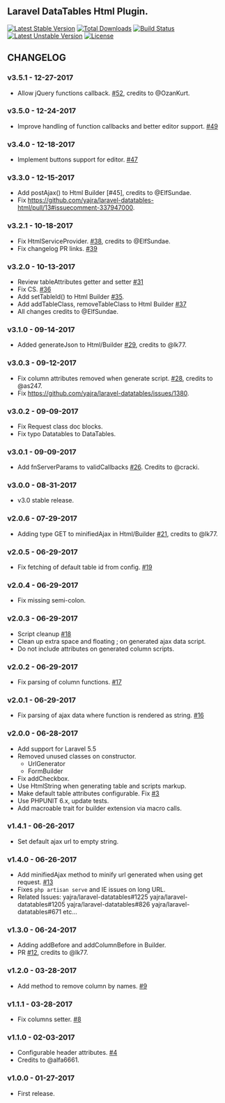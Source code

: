 ## Laravel DataTables Html Plugin.

[![Latest Stable Version](https://poser.pugx.org/yajra/laravel-datatables-html/v/stable.png)](https://packagist.org/packages/yajra/laravel-datatables-html)
[![Total Downloads](https://poser.pugx.org/yajra/laravel-datatables-html/downloads.png)](https://packagist.org/packages/yajra/laravel-datatables-html)
[![Build Status](https://travis-ci.org/yajra/laravel-datatables-html.png?branch=master)](https://travis-ci.org/yajra/laravel-datatables-html)
[![Latest Unstable Version](https://poser.pugx.org/yajra/laravel-datatables-html/v/unstable.svg)](https://packagist.org/packages/yajra/laravel-datatables-html)
[![License](https://poser.pugx.org/yajra/laravel-datatables-html/license.svg)](https://packagist.org/packages/yajra/laravel-datatables-html)

## CHANGELOG

### v3.5.1 - 12-27-2017
- Allow jQuery functions callback. [#52], credits to @OzanKurt.

### v3.5.0 - 12-24-2017
- Improve handling of function callbacks and better editor support. [#49]

### v3.4.0 - 12-18-2017
- Implement buttons support for editor. [#47]

### v3.3.0 - 12-15-2017
- Add postAjax() to Html Builder [#45], credits to @ElfSundae.
- Fix https://github.com/yajra/laravel-datatables-html/pull/13#issuecomment-337947000.

### v3.2.1 - 10-18-2017
- Fix HtmlServiceProvider. [#38], credits to @ElfSundae.
- Fix changelog PR links. [#39]

### v3.2.0 - 10-13-2017
- Review tableAttributes getter and setter [#31]
- Fix CS. [#36]
- Add setTableId() to Html Builder [#35].
- Add addTableClass, removeTableClass to Html Builder [#37]
- All changes credits to @ElfSundae.

### v3.1.0 - 09-14-2017
- Added generateJson to Html/Builder [#29], credits to @lk77.

### v3.0.3 - 09-12-2017
- Fix column attributes removed when generate script. [#28], credits to @as247.
- Fix https://github.com/yajra/laravel-datatables/issues/1380.

### v3.0.2 - 09-09-2017
- Fix Request class doc blocks.
- Fix typo Datatables to DataTables.

### v3.0.1 - 09-09-2017
- Add fnServerParams to validCallbacks [#26]. Credits to @cracki.

### v3.0.0 - 08-31-2017
- v3.0 stable release.

### v2.0.6 - 07-29-2017
- Adding type GET to minifiedAjax in Html/Builder [#21], credits to @lk77.

### v2.0.5 - 06-29-2017
- Fix fetching of default table id from config. [#19]

### v2.0.4 - 06-29-2017
- Fix missing semi-colon.

### v2.0.3 - 06-29-2017
- Script cleanup [#18]
- Clean up extra space and floating ; on generated ajax data script.
- Do not include attributes on generated column scripts.

### v2.0.2 - 06-29-2017
- Fix parsing of column functions. [#17]

### v2.0.1 - 06-29-2017
- Fix parsing of ajax data where function is rendered as string. [#16]

### v2.0.0 - 06-28-2017
- Add support for Laravel 5.5
- Removed unused classes on constructor.
    - UrlGenerator
    - FormBuilder
- Fix addCheckbox.
- Use HtmlString when generating table and scripts markup.
- Make default table attributes configurable. Fix [#3]
- Use PHPUNIT 6.x, update tests.
- Add macroable trait for builder extension via macro calls.

### v1.4.1 - 06-26-2017
- Set default ajax url to empty string.

### v1.4.0 - 06-26-2017
- Add minifiedAjax method to minify url generated when using get request. [#13]
- Fixes `php artisan serve` and IE issues on long URL.
- Related Issues:
    yajra/laravel-datatables#1225
    yajra/laravel-datatables#1205
    yajra/laravel-datatables#826
    yajra/laravel-datatables#671
    etc...

### v1.3.0 - 06-24-2017
- Adding addBefore and addColumnBefore in Builder.
- PR [#12], credits to @lk77.

### v1.2.0 - 03-28-2017
- Add method to remove column by names. [#9]

### v1.1.1 - 03-28-2017
- Fix columns setter. [#8]

### v1.1.0 - 02-03-2017
- Configurable header attributes. [#4]
- Credits to @alfa6661.

### v1.0.0 - 01-27-2017
- First release.

[#4]: https://github.com/yajra/laravel-datatables-html/pull/4
[#8]: https://github.com/yajra/laravel-datatables-html/pull/8
[#9]: https://github.com/yajra/laravel-datatables-html/pull/9
[#12]: https://github.com/yajra/laravel-datatables-html/pull/12
[#13]: https://github.com/yajra/laravel-datatables-html/pull/13
[#16]: https://github.com/yajra/laravel-datatables-html/pull/16
[#17]: https://github.com/yajra/laravel-datatables-html/pull/17
[#18]: https://github.com/yajra/laravel-datatables-html/pull/18
[#19]: https://github.com/yajra/laravel-datatables-html/pull/19
[#21]: https://github.com/yajra/laravel-datatables-html/pull/21
[#26]: https://github.com/yajra/laravel-datatables-html/pull/26
[#28]: https://github.com/yajra/laravel-datatables-html/pull/28
[#29]: https://github.com/yajra/laravel-datatables-html/pull/29
[#31]: https://github.com/yajra/laravel-datatables-html/pull/31
[#35]: https://github.com/yajra/laravel-datatables-html/pull/35
[#36]: https://github.com/yajra/laravel-datatables-html/pull/36
[#37]: https://github.com/yajra/laravel-datatables-html/pull/37
[#38]: https://github.com/yajra/laravel-datatables-html/pull/38
[#39]: https://github.com/yajra/laravel-datatables-html/pull/39
[#47]: https://github.com/yajra/laravel-datatables-html/pull/47
[#49]: https://github.com/yajra/laravel-datatables-html/pull/49
[#52]: https://github.com/yajra/laravel-datatables-html/pull/52

[#3]: https://github.com/yajra/laravel-datatables-html/issues/3
